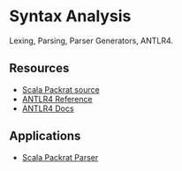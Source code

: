 # Syntax Analysis 

Lexing, Parsing, Parser Generators, ANTLR4.

## Resources

- [Scala Packrat source](https://www.scala-sbt.org/sxr/samples/library/scala/util/parsing/combinator/PackratParsers.scala.html)
- [ANTLR4 Reference](https://github.com/antlr/grammars-v4)
- [ANTLR4 Docs](https://github.com/antlr/antlr4/blob/master/doc/index.md)

## Applications

- [Scala Packrat Parser](https://medium.com/prophecy-io/scala-packrat-parser-combinators-for-dsls-91d5a871e75e)
